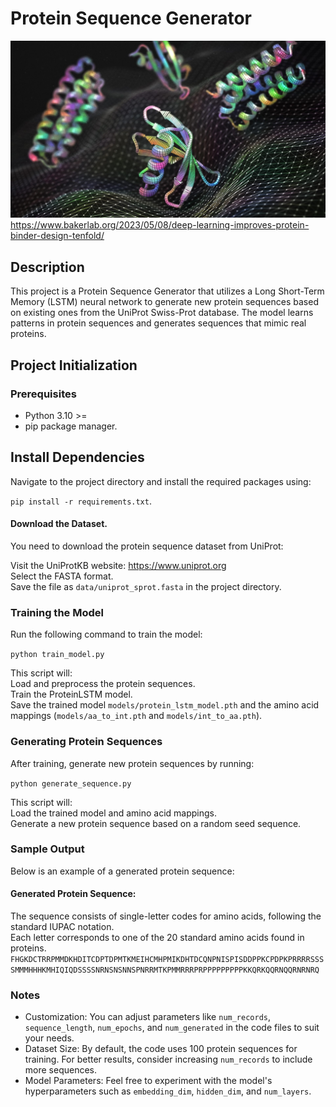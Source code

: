 # Protein Sequence Generator

![Alt text](./images/protein.jpg)
https://www.bakerlab.org/2023/05/08/deep-learning-improves-protein-binder-design-tenfold/

## Description

This project is a Protein Sequence Generator that utilizes a Long Short-Term Memory (LSTM) neural network to generate new protein sequences based on existing ones from the UniProt Swiss-Prot database. The model learns patterns in protein sequences and generates sequences that mimic real proteins.

## Project Initialization

### Prerequisites

- Python 3.10 >=
- pip package manager.

## Install Dependencies

Navigate to the project directory and install the required packages using:

`pip install -r requirements.txt`.

#### Download the Dataset.

You need to download the protein sequence dataset from UniProt:

Visit the UniProtKB website: https://www.uniprot.org  
Select the FASTA format.  
Save the file as `data/uniprot_sprot.fasta` in the project directory.

### Training the Model

Run the following command to train the model:

`python train_model.py`

This script will:  
Load and preprocess the protein sequences.  
Train the ProteinLSTM model.  
Save the trained model `models/protein_lstm_model.pth` and the amino acid mappings (`models/aa_to_int.pth` and `models/int_to_aa.pth`).

### Generating Protein Sequences

After training, generate new protein sequences by running:

`python generate_sequence.py`

This script will:  
Load the trained model and amino acid mappings.  
Generate a new protein sequence based on a random seed sequence.

### Sample Output

Below is an example of a generated protein sequence:

#### Generated Protein Sequence:

The sequence consists of single-letter codes for amino acids, following the standard IUPAC notation.  
Each letter corresponds to one of the 20 standard amino acids found in proteins.  
`FHGKDCTRRPMMDKHDITCDPTDPMTKMEIHCMHPMIKDHTDCQNPNISPISDDPPKCPDPKPRRRRSSSSMMMHHHKMHIQIQDSSSSNRNSNSNNSPNRRMTKPMMRRRPRPPPPPPPPPKKQRKQQRNQQRNRNRQ`

### Notes

- Customization: You can adjust parameters like `num_records`, `sequence_length`, `num_epochs`, and `num_generated` in the code files to suit your needs.
- Dataset Size: By default, the code uses 100 protein sequences for training. For better results, consider increasing `num_records` to include more sequences.
- Model Parameters: Feel free to experiment with the model's hyperparameters such as `embedding_dim`, `hidden_dim`, and `num_layers`.
